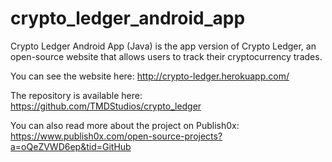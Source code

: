 # crypto_ledger_android_app
Crypto Ledger Android App (Java) is the app version of Crypto Ledger, an open-source website that allows users to track their cryptocurrency trades.

You can see the website here: http://crypto-ledger.herokuapp.com/

The repository is available here: https://github.com/TMDStudios/crypto_ledger

You can also read more about the project on Publish0x: https://www.publish0x.com/open-source-projects?a=oQeZVWD6ep&tid=GitHub
